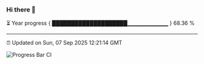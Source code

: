 ### Hi there 👋

⏳ Year progress { ████████████████████▁▁▁▁▁▁▁▁▁▁ } 68.36 %

---

⏰ Updated on Sun, 07 Sep 2025 12:21:14 GMT

![Progress Bar CI](https://github.com/code-lakshay/GitHub-Actions-Demo/workflows/Progress%20Bar%20CI/badge.svg)
